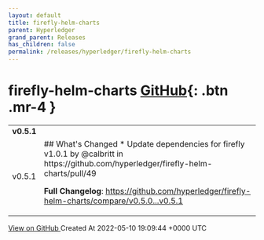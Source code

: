 ```yaml
---
layout: default
title: firefly-helm-charts
parent: Hyperledger
grand_parent: Releases
has_children: false
permalink: /releases/hyperledger/firefly-helm-charts
---
```


# firefly-helm-charts <span class="fs-3 right-align">[GitHub](https://github.com/hyperledger/firefly-helm-charts){: .btn .mr-4 }</span>


<div>
    <table>
        <tr>
            <td colspan="2">
                <b>
                    v0.5.1
                </b>
            </td>
        </tr>
        <tr>
            <td>
                <span class="chip">
                    v0.5.1
                </span>
            </td>
            <td>
                ## What's Changed
* Update dependencies for firefly v1.0.1 by @calbritt in https://github.com/hyperledger/firefly-helm-charts/pull/49


**Full Changelog**: https://github.com/hyperledger/firefly-helm-charts/compare/v0.5.0...v0.5.1
            </td>
        </tr>
    </table>
    <a href="https://github.com/hyperledger/firefly-helm-charts/releases/tag/v0.5.1" class=".btn">
        View on GitHub
    </a>
    <span class="right-align">
        Created At 2022-05-10 19:09:44 +0000 UTC
    </span>
</div>

